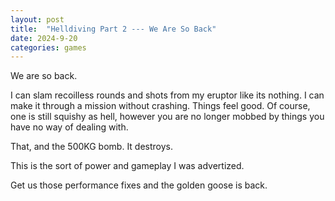 ```yaml
---
layout: post
title:  "Helldiving Part 2 --- We Are So Back"
date: 2024-9-20
categories: games
---
```

We are so back.

I can slam recoilless rounds and shots from my eruptor like its nothing. I can make it through a mission without crashing. Things feel good. Of course, one is still squishy as hell, however you are no longer mobbed by things you have no way of dealing with. 

That, and the 500KG bomb. It destroys. 

This is the sort of power and gameplay I was advertized.

Get us those performance fixes and the golden goose is back.